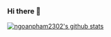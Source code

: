 ### Hi there 👋
[![ngoanpham2302's github stats](https://github-readme-stats.vercel.app/api?username=ngoanpham2302&show_icons=true&theme=synthwave)](https://github.com/ngoanpham2302/github-readme-stats)

<!--
**ngoanpham2302/ngoanpham2302** is a ✨ _special_ ✨ repository because its `README.md` (this file) appears on your GitHub profile.

Here are some ideas to get you started:

- 🔭 I’m currently working on ...
- 🌱 I’m currently learning ...
- 👯 I’m looking to collaborate on ...
- 🤔 I’m looking for help with ...
- 💬 Ask me about ...
- 📫 How to reach me: ...
- 😄 Pronouns: ...
- ⚡ Fun fact: ...
-->

